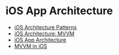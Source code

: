 # iOS App Architecture

- [iOS Architecture Patterns](https://medium.com/ios-os-x-development/ios-architecture-patterns-ecba4c38de52)
- [iOS Architecture: MVVM](https://medium.com/@dzungnguyen.hcm/ios-architecture-mvvm-7166d025dbbe)
- [iOS App Architecture](https://medium.com/@karthikkeyan/ios-app-architecture-3f1d1400862f)
- [MVVM in iOS](https://medium.com/ios-os-x-development/mvvm-in-ios-from-net-perspective-580eb7f4f129)
